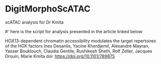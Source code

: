 # DigitMorphoScATAC
scATAC analysis for Dr Kmita

#' here is the script for analysis presented in the article linked below

HOX13-dependent chromatin accessibility modulates the target repertoires of the HOX factors
Ines Desanlis, Yacine Kherdjemil, Alexandre Mayran, Yasser Bouklouch, Claudia Gentile, Rushikesh Sheth, Rolf Zeller, Jacques Drouin, Marie Kmita
doi: https://doi.org/10.1101/789875
